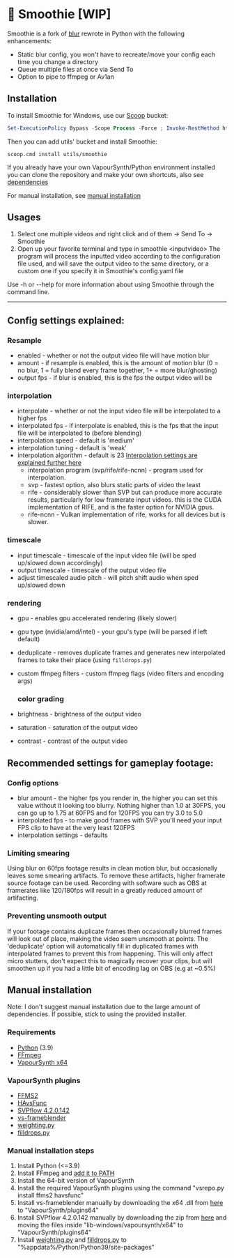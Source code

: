 
# 🧋 Smoothie [WIP]

Smoothie is a fork of [blur](https://github.com/f0e/blur) rewrote in Python with the following enhancements:
* Static blur config, you won't have to recreate/move your config each time you change a directory
* Queue multiple files at once via Send To
* Option to pipe to ffmpeg or Av1an

## Installation
To install Smoothie for Windows, use our [Scoop](https://github.com/ScoopInstaller/Scoop) bucket:

```powershell
Set-ExecutionPolicy Bypass -Scope Process -Force ; Invoke-RestMethod https://get.scoop.sh | Invoke-Expression
```

Then you can add utils' bucket and install Smoothie:
```
scoop.cmd install utils/smoothie
```

If you already have your own VapourSynth/Python environment installed you can clone the repository and make your own shortcuts, also see [dependencies](#dependencies)

For manual installation, see [manual installation](#manual-installation)

## Usages
1. Select one multiple videos and right click and of them -> Send To -> Smoothie
2. Open up your favorite terminal and type in smoothie \<inputvideo>
The program will process the inputted video according to the configuration file used, and will save the output video to the same directory, or a custom one if you specify it in Smoothie's config.yaml file

Use -h or --help for more information about using Smoothie through the command line.

***

## Config settings explained:
### Resample
- enabled - whether or not the output video file will have motion blur
- amount - if resample is enabled, this is the amount of motion blur (0 = no blur, 1 = fully blend every frame together, 1+ = more blur/ghosting)
- output fps - if blur is enabled, this is the fps the output video will be
### interpolation
- interpolate - whether or not the input video file will be interpolated to a higher fps
- interpolated fps - if interpolate is enabled, this is the fps that the input file will be interpolated to (before blending)
- interpolation speed - default is 'medium'
- interpolation tuning - default is 'weak'
- interpolation algorithm - default is 23
  [Interpolation settings are explained further here](https://www.spirton.com/uploads/InterFrame/InterFrame2.html)
  - interpolation program (svp/rife/rife-ncnn) - program used for interpolation.
  - svp - fastest option, also blurs static parts of video the least
  - rife - considerably slower than SVP but can produce more accurate results, particularly for low framerate input videos. this is the CUDA implementation of RIFE, and is the faster option for NVIDIA gpus.
  - rife-ncnn - Vulkan implementation of rife, works for all devices but is slower.

### timescale
- input timescale - timescale of the input video file (will be sped up/slowed down accordingly)
- output timescale - timescale of the output video file
- adjust timescaled audio pitch - will pitch shift audio when sped up/slowed down

### rendering
- gpu - enables gpu accelerated rendering (likely slower)
- gpu type (nvidia/amd/intel) - your gpu's type (will be parsed if left default)
- deduplicate - removes duplicate frames and generates new interpolated frames to take their place (using ``filldrops.py``)
- custom ffmpeg filters - custom ffmpeg flags (video filters and encoding args)
  
  ### color grading
- brightness - brightness of the output video
- saturation - saturation of the output video
- contrast - contrast of the output video

## Recommended settings for gameplay footage:
### Config options
- blur amount - the higher fps you render in, the higher you can set this value without it looking too blurry. Nothing higher than 1.0 at 30FPS, you can go up to 1.75 at 60FPS and for 120FPS you can try 3.0 to 5.0
- interpolated fps - to make good frames with SVP you'll need your input FPS clip to have at the very least 120FPS
- interpolation settings - defaults

### Limiting smearing
Using blur on 60fps footage results in clean motion blur, but occasionally leaves some smearing artifacts. To remove these artifacts, higher framerate source footage can be used. Recording with software such as OBS at framerates like 120/180fps will result in a greatly reduced amount of artifacting.

### Preventing unsmooth output
If your footage contains duplicate frames then occasionally blurred frames will look out of place, making the video seem unsmooth at points. The 'deduplicate' option will automatically fill in duplicated frames with interpolated frames to prevent this from happening. This will only affect micro stutters, don't expect this to magically recover your clips, but will smoothen up if you had a little bit of encoding lag on OBS (e.g at ~0.5%)

## Manual installation
Note: I don't suggest manual installation due to the large amount of dependencies. If possible, stick to using the provided installer.

### Requirements
- [Python](https://www.python.org/downloads) (3.9)
- [FFmpeg](https://ffmpeg.org/download.html)
- [VapourSynth x64](https://www.vapoursynth.com)

### VapourSynth plugins
- [FFMS2](https://github.com/FFMS/ffms2)
- [HAvsFunc](https://github.com/HomeOfVapourSynthEvolution/havsfunc)
- [SVPflow 4.2.0.142](https://web.archive.org/web/20190322064557/http://www.svp-team.com/files/gpl/svpflow-4.2.0.142.zip)
- [vs-frameblender](https://github.com/f0e/vs-frameblender)
- [weighting.py](https://github.com/couleur-tweak-tips/Smoothie/blob/master/plugins/weighting.py)
- [filldrops.py](https://github.com/couleur-tweak-tips/Smoothie/blob/master/plugins/filldrops.py)

### Manual installation steps

1. Install Python (<=3.9)
2. Install FFmpeg and [add it to PATH](https://www.wikihow.com/Install-FFmpeg-on-Windows)
3. Install the 64-bit version of VapourSynth
4. Install the required VapourSynth plugins using the command "vsrepo.py install ffms2 havsfunc"
5. Install vs-frameblender manually by downloading the x64 .dll from [here](https://github.com/f0e/vs-frameblender/releases/latest) to "VapourSynth/plugins64"
6. Install SVPflow 4.2.0.142 manually by downloading the zip from [here](https://web.archive.org/web/20190322064557/http://www.svp-team.com/files/gpl/svpflow-4.2.0.142.zip) and moving the files inside "lib-windows/vapoursynth/x64" to "VapourSynth/plugins64"
7. Install [weighting.py](https://raw.githubusercontent.com/couleur-tweak-tips/smoothie/master/plugins/weighting.py) and [filldrops.py](https://github.com/couleur-tweak-tips/smoothie/blob/master/plugins/filldrops.py) to "%appdata%/Python/Python39/site-packages"
